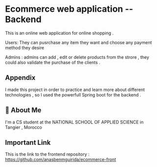 
# Ecommerce web application --Backend 

This is an online web application for online shopping .

Users: They can pusrchase any item they want and choose any payment method they desire 

Admins : admins can add , edit or delete products from the strore , they could also validate the purchase of the clients .   


## Appendix

I made this project in order to practice and learn more about different technologies  , so I used the powerfull Spring boot for the backend  .


## 🚀 About Me
I'm a CS student at the NATIONAL SCHOOL OF APPLIED SCIENCE in Tangier , Morocco  


## Important Link
This is the link to the frontend  repository : https://github.com/anasbenmguirida/ecommerce-front  
